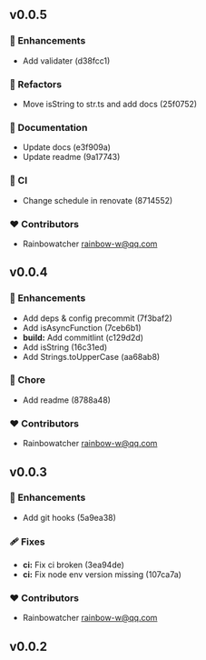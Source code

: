 
## v0.0.5


### 🚀 Enhancements

  - Add validater (d38fcc1)

### 💅 Refactors

  - Move isString to str.ts and add docs (25f0752)

### 📖 Documentation

  - Update docs (e3f909a)
  - Update readme (9a17743)

### 🤖 CI

  - Change schedule in renovate (8714552)

### ❤️  Contributors

- Rainbowatcher <rainbow-w@qq.com>

## v0.0.4


### 🚀 Enhancements

  - Add deps & config precommit (7f3baf2)
  - Add isAsyncFunction (7ceb6b1)
  - **build:** Add commitlint (c129d2d)
  - Add isString (16c31ed)
  - Add Strings.toUpperCase (aa68ab8)

### 🏡 Chore

  - Add readme (8788a48)

### ❤️  Contributors

- Rainbowatcher <rainbow-w@qq.com>

## v0.0.3


### 🚀 Enhancements

  - Add git hooks (5a9ea38)

### 🩹 Fixes

  - **ci:** Fix ci broken (3ea94de)
  - **ci:** Fix node env version missing (107ca7a)

### ❤️  Contributors

- Rainbowatcher <rainbow-w@qq.com>

## v0.0.2

